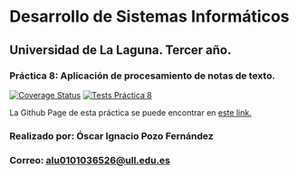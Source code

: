 # Desarrollo de Sistemas Informáticos
## Universidad de La Laguna. Tercer año.
### Práctica 8: Aplicación de procesamiento de notas de texto.

[![Coverage Status](https://coveralls.io/repos/github/ULL-ESIT-INF-DSI-2021/ull-esit-inf-dsi-20-21-prct08-filesystem-notes-app-MisterDesgraciao/badge.svg?branch=master)](https://coveralls.io/github/ULL-ESIT-INF-DSI-2021/ull-esit-inf-dsi-20-21-prct08-filesystem-notes-app-MisterDesgraciao?branch=master)
[![Tests Práctica 8](https://github.com/ULL-ESIT-INF-DSI-2021/ull-esit-inf-dsi-20-21-prct08-filesystem-notes-app-MisterDesgraciao/actions/workflows/node.js.yml/badge.svg?branch=master)](https://github.com/ULL-ESIT-INF-DSI-2021/ull-esit-inf-dsi-20-21-prct08-filesystem-notes-app-MisterDesgraciao/actions/workflows/node.js.yml)

La Github Page de esta práctica se puede encontrar en [este link.](https://ull-esit-inf-dsi-2021.github.io/ull-esit-inf-dsi-20-21-prct08-filesystem-notes-app-MisterDesgraciao/)

### Realizado por: Óscar Ignacio Pozo Fernández
### Correo: alu0101036526@ull.edu.es
